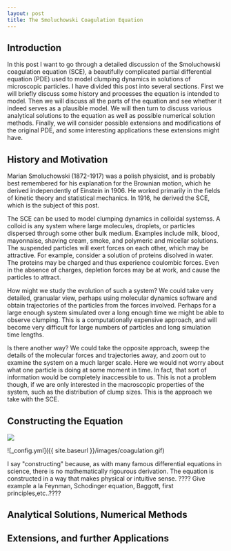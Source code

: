 ```yaml
---
layout: post
title: The Smoluchowski Coagulation Equation
---
```

## Introduction

  In this post I want to go through a detailed discussion of the Smoluchowski coagulation equation (SCE), a beautifully complicated partial differential equation (PDE) used to model clumping dynamics in solutions of microscopic particles. I have divided this post into several sections. First we will briefly discuss some history and processes the equation is intended to model. Then we will discuss all the parts of the equation and see whether it indeed serves as a plausible model. We will then turn to discuss various analytical solutions to the equation as well as possible numerical solution methods. Finally, we will consider possible extensions and modifications of the original PDE, and some interesting applications these extensions might have.

## History and Motivation

  Marian Smoluchowski (1872-1917) was a polish physicist, and is probably best remembered for his explanation for the Brownian motion, which he derived independently of Einstein in 1906. He worked primarily in the fields of kinetic theory and statistical mechanics. In 1916, he derived the SCE, which is the subject of this post.
  
  The SCE can be used to model clumping dynamics in colloidal systemss. A colloid is any system where large molecules, droplets, or particles dispersed through some other bulk medium. Examples include milk, blood, mayonnaise, shaving cream, smoke, and polymeric and micellar solutions. The suspended particles will exert forces on each other, which may be attractive. For example, consider a solution of proteins disolved in water. The proteins may be charged and thus experience coulombic forces. Even in the absence of charges, depletion forces may be at work, and cause the particles to attract. 
  
  How might we study the evolution of such a system? We could take very detailed, granualar view, perhaps using molecular dynamics software and obtain trajectories of the particles from the forces involved. Perhaps for a large enough system simulated over a long enough time we might be able to observe clumping. This is a computationally expensive approach, and will become very difficult for large numbers of particles and long simulation time lengths.
  
  Is there another way? We could take the opposite approach, sweep the details of the molecular forces and trajectories away, and zoom out to examine the system on a much larger scale. Here we would not worry about what one particle is doing at some moment in time. In fact, that sort of information would be completely inaccessible to us. This is not a problem though, if we are only interested in the macroscopic properties of the system, such as the distribution of clump sizes. This is the approach we take with the SCE.

## Constructing the Equation

<img src="https://render.githubusercontent.com/render/math?math=\frac{\partial n(x_i,t)}{\partial t}= \frac{1}{2} \sum_{j=0}^{i-1}K(x_i-x_j,x_j)n(x_i-x_j,t)n(x_j,t) - \sum_{j=1}^{\infty}K(x_i,x_j)n(x_i,t)n(x_j,t)">

![_config.yml]({{ site.baseurl }}/images/coagulation.gif)

I say "constructing" because, as with many famous differential equations in science, there is no mathematically rigourous derivation. The equation is constructed in a way that makes physical or intuitive sense. ???? Give example a la Feynman, Schodinger equation, Baggott, first principles,etc..????


## Analytical Solutions, Numerical Methods
## Extensions, and further Applications
  


